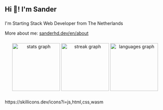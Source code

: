 <h2 align="left">Hi 👋! I'm Sander</h2>

###

<p align="left">I'm Starting Stack Web Developer from The Netherlands</p>

More about me: [sanderhd.dev/en/about](https://sanderhd.dev/en/about)

###

<div align="center">
  <img src="https://github-readme-stats.vercel.app/api?username=sanderhoudijk&hide_title=false&hide_rank=false&show_icons=true&include_all_commits=true&count_private=true&disable_animations=false&theme=dracula&locale=en&hide_border=false" height="150" alt="stats graph"  />
  <img src="https://streak-stats.demolab.com?user=sanderhoudijk&locale=en&mode=daily&theme=dracula&hide_border=false&border_radius=5" height="150" alt="streak graph"  />
  <img src="https://github-readme-stats.vercel.app/api/top-langs?username=sanderhoudijk&locale=en&hide_title=false&layout=compact&card_width=320&langs_count=5&theme=dracula&hide_border=false" height="150" alt="languages graph"  />
</div>

###

<div align="left">
  https://skillicons.dev/icons?i=js,html,css,wasm
</div>
